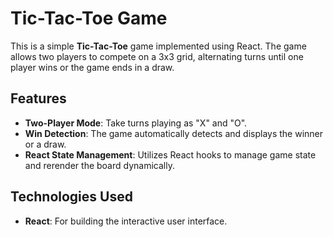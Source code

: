 # Tic-Tac-Toe Game

This is a simple **Tic-Tac-Toe** game implemented using React. The game allows two players to compete on a 3x3 grid, alternating turns until one player wins or the game ends in a draw.

## Features
- **Two-Player Mode**: Take turns playing as "X" and "O".
- **Win Detection**: The game automatically detects and displays the winner or a draw.
- **React State Management**: Utilizes React hooks to manage game state and rerender the board dynamically.

## Technologies Used
- **React**: For building the interactive user interface.
